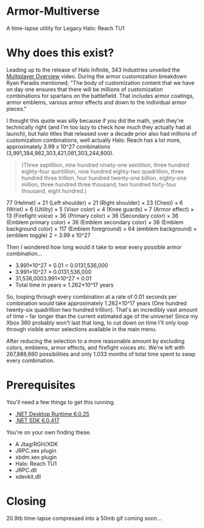 # Armor-Multiverse
A time-lapse utility for Legacy Halo: Reach TU1

# Why does this exist?
Leading up to the release of Halo Infinite, 343 Industries unveiled the [Multiplayer Overview](https://youtu.be/n-O7OuliQRY?si=qlWMteWaNh04ijBQ&t=403) video. During the armor customization breakdown Ryan Paradis mentioned; "The body of customization content that we have on day one ensures that there will be millions of customization combinations for spartans on the battlefield. That includes armor coatings, armor emblems, various armor effects and down to the individual armor pieces." 

I thought this quote was silly because if you did the math, yeah they're technically right (and I'm too lazy to check how much they actually had at launch), but halo titles that released over a decade prior also had millions of customization combinations, well actually Halo: Reach has a lot more, approximately 3.99 x 10^27 combinations (3,991,384,982,303,421,081,303,244,800).

> (Three septillion, nine hundred ninety-one sextillion, three hundred eighty-four quintillion, nine hundred eighty-two quadrillion, three hundred three trillion, four hundred twenty-one billion, eighty-one million, three hundred three thousand, two hundred forty-four thousand, eight hundred.)

77 (Helmet) × 21 (Left shoulder) × 21 (Right shoulder) × 23 (Chest) × 6 (Wrist) × 6 (Utility) × 5 (Visor color) × 4 (Knee guards) × 7 (Armor effect) × 13 (Firefight voice) × 36 (Primary color) × 36 (Secondary color) × 36 (Emblem primary color) × 36 (Emblem secondary color) × 36 (Emblem background color) × 117 (Emblem foreground) × 64 (emblem background) × (emblem toggle) 2 = 3.99 x 10^27

Then I wondered how long would it take to wear every possible armor combination...
- 3.991×10^27 × 0.01 = 0.0131,536,000
- 3.991×10^27 × 0.0131,536,000 
- 31,536,0003.991×10^27 × 0.01​
- Total time in years ≈ 1.262×10^17 years

So, looping through every combination at a rate of 0.01 seconds per combination would take approximately 1.262×10^17 years (One hundred twenty-six quadrillion two hundred trillion). That's an incredibly vast amount of time – far longer than the current estimated age of the universe! Since my Xbox 360 probably won't last that long, to cut down on time I'll only loop through visible armor selections available in the main menu.

After reducing the selection to a more reasonable amount by excluding colors, emblems, armor effects, and firefight voices etc. We're left with 267,888,660 possibilities and only 1.033 months of total time spent to swap every combination.

# Prerequisites
You'll need a few things to get this running.
- [.NET Desktop Runtime 6.0.25](https://dotnet.microsoft.com/en-us/download/dotnet/6.0)
- [.NET SDK 6.0.417](https://dotnet.microsoft.com/en-us/download/dotnet/6.0)

You're on your own finding these.
- A Jtag/RGH/XDK
- JRPC.xex plugin
- xbdm.xex plugin
- Halo: Reach TU1
- JRPC.dll
- xdevkit.dll

# Closing
20.9tb time-lapse compressed into a 50mb gif coming soon...
